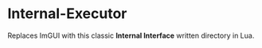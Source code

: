 # Internal-Executor

Replaces ImGUI with this classic **Internal Interface** written directory in Lua.
